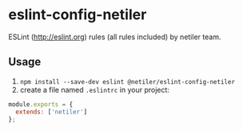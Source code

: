 # eslint-config-netiler

ESLint (http://eslint.org) rules (all rules included) by netiler team.

## Usage

1. `npm install --save-dev eslint @netiler/eslint-config-netiler`
2. create a file named `.eslintrc` in your project:

```js
module.exports = {
  extends: ['netiler']
};
```
